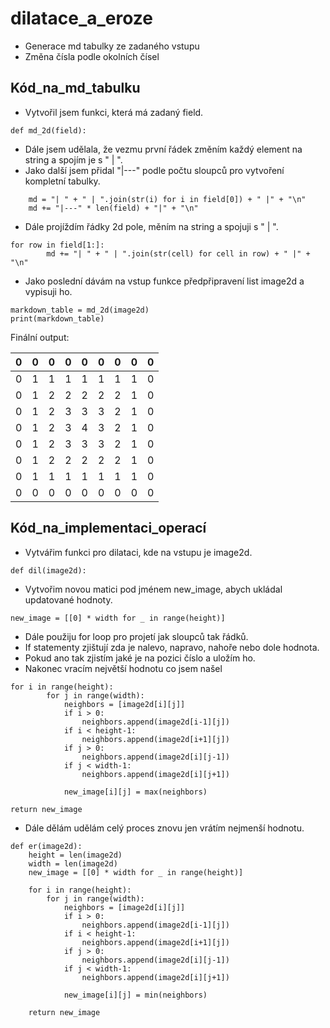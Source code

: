# dilatace_a_eroze

- Generace md tabulky ze zadaného vstupu
- Změna čísla podle okolních čísel

## Kód_na_md_tabulku
- Vytvořil jsem funkci, která má zadaný field.
```
def md_2d(field):
```
- Dále jsem udělala, že vezmu první řádek změním každý element na string a spojím je s " | ".
- Jako další jsem přidal "|---" podle počtu sloupců pro vytvoření kompletní tabulky.
```
    md = "| " + " | ".join(str(i) for i in field[0]) + " |" + "\n"
    md += "|---" * len(field) + "|" + "\n"
```
- Dále projíždím řádky 2d pole, měním na string a spojuji s " | ".
```
for row in field[1:]:
        md += "| " + " | ".join(str(cell) for cell in row) + " |" + "\n"
```
- Jako poslední dávám na vstup funkce předpřipravení list image2d a vypisuji ho.
```
markdown_table = md_2d(image2d)
print(markdown_table)
```
Finální output:

| 0 | 0 | 0 | 0 | 0 | 0 | 0 | 0 | 0 |
|---|---|---|---|---|---|---|---|---|
| 0 | 1 | 1 | 1 | 1 | 1 | 1 | 1 | 0 |
| 0 | 1 | 2 | 2 | 2 | 2 | 2 | 1 | 0 |
| 0 | 1 | 2 | 3 | 3 | 3 | 2 | 1 | 0 |
| 0 | 1 | 2 | 3 | 4 | 3 | 2 | 1 | 0 |
| 0 | 1 | 2 | 3 | 3 | 3 | 2 | 1 | 0 |
| 0 | 1 | 2 | 2 | 2 | 2 | 2 | 1 | 0 |
| 0 | 1 | 1 | 1 | 1 | 1 | 1 | 1 | 0 |
| 0 | 0 | 0 | 0 | 0 | 0 | 0 | 0 | 0 |

## Kód_na_implementaci_operací
- Vytvářim funkci pro dilataci, kde na vstupu je image2d.
```
def dil(image2d):
```
- Vytvořim novou matici pod jménem new_image, abych ukládal updatované hodnoty.
```
new_image = [[0] * width for _ in range(height)]
```
- Dále použiju for loop pro projetí jak sloupců tak řádků.
- If statementy zjištují zda je nalevo, napravo, nahoře nebo dole hodnota.
- Pokud ano tak zjistím jaké je na pozici číslo a uložím ho.
- Nakonec vracím největší hodnotu co jsem našel
```
for i in range(height):
        for j in range(width):
            neighbors = [image2d[i][j]]
            if i > 0: 
                neighbors.append(image2d[i-1][j]) 
            if i < height-1: 
                neighbors.append(image2d[i+1][j])  
            if j > 0: 
                neighbors.append(image2d[i][j-1])  
            if j < width-1: 
                neighbors.append(image2d[i][j+1])  

            new_image[i][j] = max(neighbors)

return new_image
```
- Dále dělám udělám celý proces znovu jen vrátím nejmenší hodnotu.
```
def er(image2d):
    height = len(image2d)
    width = len(image2d)
    new_image = [[0] * width for _ in range(height)]

    for i in range(height):
        for j in range(width):
            neighbors = [image2d[i][j]]
            if i > 0: 
                neighbors.append(image2d[i-1][j])  
            if i < height-1: 
                neighbors.append(image2d[i+1][j])  
            if j > 0: 
                neighbors.append(image2d[i][j-1]) 
            if j < width-1: 
                neighbors.append(image2d[i][j+1])  

            new_image[i][j] = min(neighbors)  

    return new_image
```
